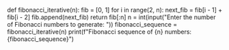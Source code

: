 def fibonacci_iterative(n):
    fib = [0, 1]
    for i in range(2, n):
        next_fib = fib[i - 1] + fib[i - 2]
        fib.append(next_fib)
    return fib[:n]
n = int(input("Enter the number of Fibonacci numbers to generate: "))
fibonacci_sequence = fibonacci_iterative(n)
print(f"Fibonacci sequence of {n} numbers: {fibonacci_sequence}")
